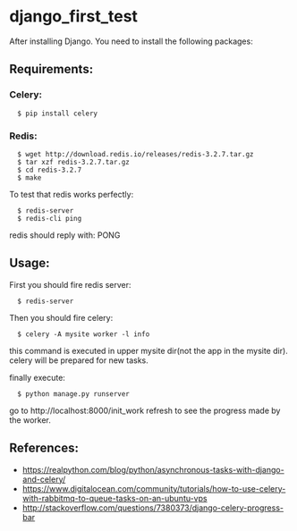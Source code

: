 # django_first_test
After installing Django. You need to install the following packages:

## Requirements:

### Celery:
```
  $ pip install celery
```
### Redis:
```
  $ wget http://download.redis.io/releases/redis-3.2.7.tar.gz
  $ tar xzf redis-3.2.7.tar.gz
  $ cd redis-3.2.7
  $ make
```
To test that redis works perfectly:
```
  $ redis-server
  $ redis-cli ping
```
redis should reply with: PONG
## Usage:
First you should fire redis server:
```
  $ redis-server
```

Then you should fire celery:
```
  $ celery -A mysite worker -l info
```
this command is executed in upper mysite dir(not the app in the mysite dir).
celery will be prepared for new tasks.

finally execute:
```
  $ python manage.py runserver
```
go to http://localhost:8000/init_work
refresh to see the progress made by the worker.

## References:
- https://realpython.com/blog/python/asynchronous-tasks-with-django-and-celery/
- https://www.digitalocean.com/community/tutorials/how-to-use-celery-with-rabbitmq-to-queue-tasks-on-an-ubuntu-vps
- http://stackoverflow.com/questions/7380373/django-celery-progress-bar
